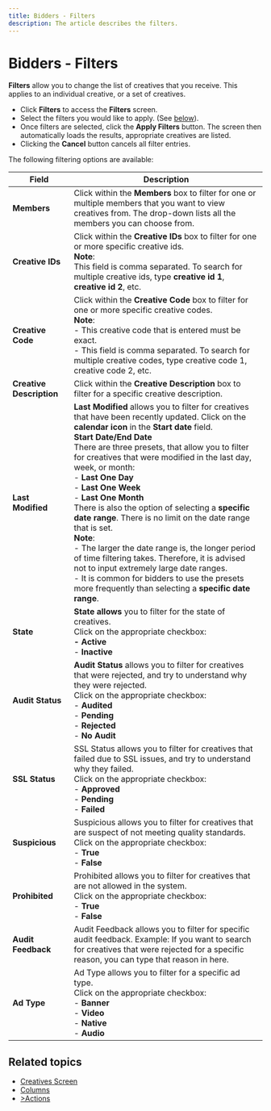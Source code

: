 ```yaml
---
title: Bidders - Filters
description: The article describes the filters.
---
```


# Bidders - Filters

**Filters** allow you to change the list of creatives that you receive. This applies to an individual creative, or a set of creatives.

- Click **Filters** to access the **Filters** screen.
- Select the filters you would like to apply. (See [below](filters.md)).
- Once filters are selected, click the **Apply Filters** button. The screen then automatically loads the results, appropriate creatives are listed.
- Clicking the **Cancel** button cancels all filter entries.

The following filtering options are available:  
  
| Field | Description |
|--|--|
|**Members**| Click within the **Members** box to filter for one or multiple members that you want to view creatives from. The drop-down lists all the members you can choose from. |
| **Creative IDs** | Click within the **Creative IDs** box to filter for one or more specific creative ids.<br>**Note**:<br>This field is comma separated. To search for multiple creative ids, type **creative id 1**, **creative id 2**, etc. |
| **Creative Code** | Click within the **Creative Code** box to filter for one or more specific creative codes.<br>**Note**:<br> - This creative code that is entered must be exact.<br> - This field is comma separated. To search for multiple creative codes, type creative code 1, creative code 2, etc. |
| **Creative Description** | Click within the **Creative Description** box to filter for a specific creative description. |
| **Last Modified** | **Last Modified** allows you to filter for creatives that have been recently updated. Click on the **calendar icon** in the **Start date** field.<br>**Start Date/End Date**<br>There are three presets, that allow you to filter for creatives that were modified in the last day, week, or month: <br> - **Last One Day**<br> - **Last One Week**<br> - **Last One Month**<br>There is also the option of selecting a **specific date range**. There is no limit on the date range that is set.<br>**Note**:<br> - The larger the date range is, the longer period of time filtering takes. Therefore, it is advised not to input extremely large date ranges.<br> - It is common for bidders to use the presets more frequently than selecting a **specific date range**. |
| **State** | **State allows** you to filter for the state of creatives.<br>Click on the appropriate checkbox:<br>**- Active**<br> - **Inactive** |
| **Audit Status** | **Audit Status** allows you to filter for creatives that were rejected, and try to understand why they were rejected.<br>Click on the appropriate checkbox:<br> - **Audited**<br> - **Pending**<br> - **Rejected**<br> - **No Audit** |
| **SSL Status** | SSL Status allows you to filter for creatives that failed due to SSL issues, and try to understand why they failed.<br>Click on the appropriate checkbox:<br> - **Approved**<br> - **Pending**<br> - **Failed** |
| **Suspicious** | Suspicious allows you to filter for creatives that are suspect of not meeting quality standards.<br>Click on the appropriate checkbox:<br> - **True**<br> - **False** |
| **Prohibited** | Prohibited allows you to filter for creatives that are not allowed in the system.<br>Click on the appropriate checkbox:<br> - **True**<br> - **False** |
| **Audit Feedback** | Audit Feedback allows you to filter for specific audit feedback. Example: If you want to search for creatives that were rejected for a specific reason, you can type that reason in here. |
| **Ad Type** | Ad Type allows you to filter for a specific ad type.<br>Click on the appropriate checkbox:<br>- **Banner**<br> - **Video**<br> - **Native**<br> - **Audio** |

## Related topics

- [Creatives Screen](creatives-screen.md)
- [Columns](columns.md)
- [>Actions](actions.md)
